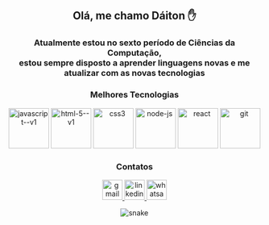<body>
 
<div class="titulo">
  <h2 align="center">Olá, me chamo Dáiton ✋</h1>
</div>

<!-- DESCRIÇÃO-->

<div class="descrição">  
  <h3 align="center">Atualmente estou no sexto período de Ciências da Computação, <br>estou sempre disposto a aprender linguagens novas e me <br>atualizar com as novas tecnologias </h3>
  <h3 align="center">Melhores Tecnologias</h3>
</div>

<!-- ÍCONES-->

<div  align="center" dir="auto">
  <img width="80" height="80" src="https://img.icons8.com/color/80/javascript--v1.png" alt="javascript--v1"/>
  <img width="80" height="80" src="https://img.icons8.com/color/48/html-5--v1.png" alt="html-5--v1"/>
  <img width="80" height="80" src="https://img.icons8.com/stickers/100/css3.png" alt="css3"/>
  <img width="80" height="80" src="https://img.icons8.com/fluency/96/node-js.png" alt="node-js"/>
  <img width="80" height="80" src="https://img.icons8.com/officel/80/react.png" alt="react"/>
  <img width="80" height="80" src="https://img.icons8.com/color/80/git.png" alt="git"/>
</div>

<!-- CONTATOS -->

<div align="center">
  <h3 align="center">Contatos</h3>
  
  <a href="mailto: daitoncheis@gmail.com">
  <img width="40" height="40" src="https://img.icons8.com/fluency/48/gmail.png" alt="gmail"/>
  </a>

  <a href="https://www.linkedin.com/in/d%C3%A1iton-cheis-841b03100/">
  <img width="40" height="40" src="https://img.icons8.com/color/48/linkedin.png" alt="linkedin"/>
  </a>

  <a href="https://wa.me/+5521974287581">
  <img width="40" height="40" src="https://img.icons8.com/office/40/whatsapp--v1.png" alt="whatsapp--v1"/>
  </a>
  
<!-- SNAKE -->
  ![snake](https://github.com/daitoncheis/daitoncheis/assets/29989317/b1832ca2-1034-4bbd-96a5-c1993478ff0f)


</div>


</body>



